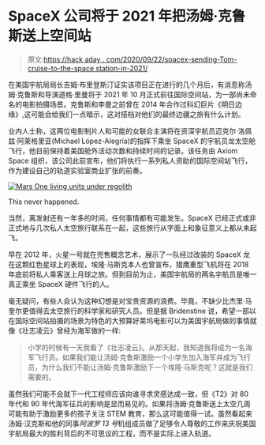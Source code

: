 # SpaceX 公司将于 2021 年把汤姆·克鲁斯送上空间站

> 原文:[https://hack aday . com/2020/09/22/spacex-sending-Tom-cruise-to-the-space station-in-2021/](https://hackaday.com/2020/09/22/spacex-sending-tom-cruise-to-the-space-station-in-2021/)

在美国宇航局局长吉姆·布里登斯汀证实该项目正在进行的几个月后，有消息称汤姆·克鲁斯和导演道格·里曼将于 2021 年 10 月正式前往国际空间站，为一部尚未命名的电影拍摄场景。克鲁斯和李曼之前曾在 2014 年合作过科幻巨片《明日边缘》,这可能会给我们一点暗示，这对搭档对他们的最终边疆之旅有什么计划。

业内人士称，这两位电影制片人和可能的女联合主演将在资深宇航员迈克尔·洛佩兹·阿莱格里亚(Michael López-Alegría)的指挥下乘坐 SpaceX 的宇航员龙太空舱飞行，他目前保持着美国舱外活动次数和持续时间的记录。该任务由 Axiom Space 组织，该公司此前宣布，他们将执行一系列私人资助的国际空间站飞行，作为建设自己的轨道实验室商业扩张的前奏。

[![Mars One living units under regolith](../Images/fd048b28f669c50dce8bb6636b9340c6.png)](https://hackaday.com/wp-content/uploads/2017/08/mars_one_habitat_under_regolith.jpg)

This never happened.

当然，离发射还有一年多的时间，任何事情都有可能发生。SpaceX 已经正式或非正式地与几次私人太空旅行联系在一起，这些旅行从字面上和象征意义上都从未起飞。

早在 2012 年，火星一号就在兜售概念艺术，展示了一队经过改装的 SpaceX 龙在这颗红色星球上的表现，埃隆·马斯克本人也曾宣布，猎鹰重型飞机将在 2018 年底前将私人乘客送上月球之旅。但到目前为止，美国宇航局的两名宇航员是唯一真正乘坐 SpaceX 硬件飞行的人。

毫无疑问，有些人会认为这种幻想是对宝贵资源的浪费。毕竟，不缺少比杰里·马奎尔更值得去太空旅行的科学家和研究人员。但是据 Bridenstine 说，希望一部以在国际空间站拍摄的场景为特色的大预算好莱坞电影可以为美国宇航局做的事情就像《壮志凌云》曾经为海军做的一样:

> 小学的时候有一天我看了《壮志凌云》。从那天起，我知道我将成为一名海军飞行员。如果我们能让汤姆·克鲁斯激励一个小学生加入海军并成为飞行员，为什么我们不能让汤姆·克鲁斯激励下一个埃隆·马斯克呢？这就是我们需要的。

虽然我们可能不会就下一代工程师应该向谁寻求灵感达成一致，但《T2》对 80 年代和 90 年代海军征兵的影响是显而易见的。如果将汤姆·克鲁斯送上太空几周可能有助于激励更多的孩子关注 STEM 教育，那么这可能值得一试。虽然看起来汤姆·汉克斯和他的同事*阿波罗 13 号*机组成员做了足够令人尊敬的工作来庆祝美国宇航局最大的胜利背后的不可思议的工程，而不是实际上进入轨道。